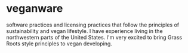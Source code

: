 # veganware
software practices and licensing practices that follow the principles of sustainability and vegan lifestyle. I have experience living in the northwestern parts of the United States. I'm very excited to bring Grass Roots style principles to vegan developing.
